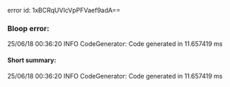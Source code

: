 error id: 1xBCRqUVlcVpPFVaef9adA==
### Bloop error:

25/06/18 00:36:20 INFO CodeGenerator: Code generated in 11.657419 ms
#### Short summary: 

25/06/18 00:36:20 INFO CodeGenerator: Code generated in 11.657419 ms
